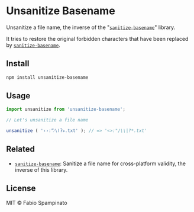 # Unsanitize Basename

Unsanitize a file name, the inverse of the "[`sanitize-basename`](https://github.com/fabiospampinato/sanitize-basename)" library.

It tries to restore the original forbidden characters that have been replaced by [`sanitize-basename`](https://github.com/fabiospampinato/sanitize-basename).

## Install

```sh
npm install unsanitize-basename
```

## Usage

```ts
import unsanitize from 'unsanitize-basename';

// Let's unsanitize a file name

unsanitize ( '‹›꞉ˮ⁄∖ǀʔ⁎.txt' ); // => '<>:"/\\|?*.txt'
```

## Related

- [`sanitize-basename`](https://github.com/fabiospampinato/sanitize-basename): Sanitize a file name for cross-platform validity, the inverse of this library.

## License

MIT © Fabio Spampinato
